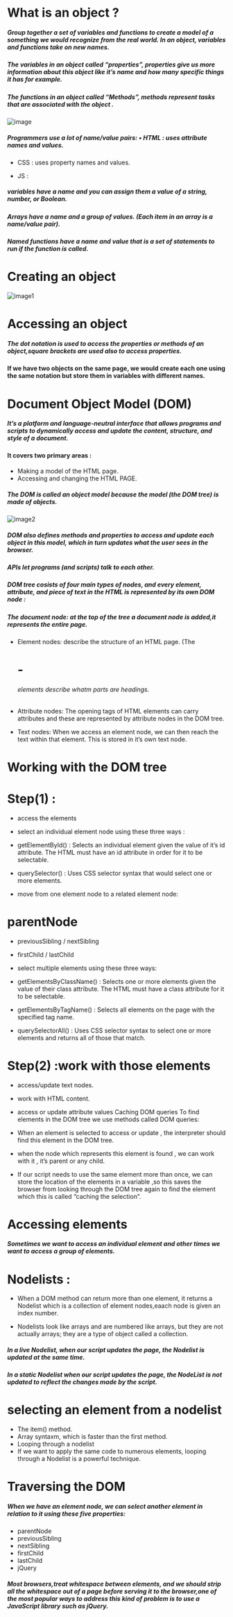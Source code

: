 # What is an object ?

##### Group together a set of variables and functions to create a model of a something we would recognize from the real world. In an object, variables and functions take on new names.

##### The variables in an object called “properties”, properties give us more information about this object like it’s name and how many specific things it has for example.

##### The functions in an object called “Methods”, methods represent tasks that are associated with the object .

![image](https://res.cloudinary.com/practicaldev/image/fetch/s--rJeH0yGE--/c_limit%2Cf_auto%2Cfl_progressive%2Cq_auto%2Cw_880/https://thepracticaldev.s3.amazonaws.com/i/t52ni02srb8688lh3eh8.png)

##### Programmers use a lot of name/value pairs: • HTML : uses attribute names and values.

- CSS : uses property names and values.

- JS :

##### variables have a name and you can assign them a value of a string, number, or Boolean.
##### Arrays have a name and a group of values. (Each item in an array is a name/value pair).
##### Named functions have a name and value that is a set of statements to run if the function is called.

# Creating an object

![image1](https://skryvets.com/blog/2018/08/01/6-ways-to-create-a-javascript-object/6-ways-to-create-a-javascript-object.png)

# Accessing an object
##### The dot notation is used to access the properties or methods of an object,square brackets are used also to access properties.


#### If we have two objects on the same page, we would create each one using the same notation but store them in variables with different names.

# Document Object Model (DOM)
##### It’s a platform and language-neutral interface that allows programs and scripts to dynamically access and update the content, structure, and style of a document.

#### It covers two primary areas :

- Making a model of the HTML page.
- Accessing and changing the HTML PAGE.

##### The DOM is called an object model because the model (the DOM tree) is made of objects.

![image2](https://upload.wikimedia.org/wikipedia/commons/thumb/5/5a/DOM-model.svg/1200px-DOM-model.svg.png)

##### DOM also defines methods and properties to access and update each object in this model, which in turn updates what the user sees in the browser.

##### APIs let programs (and scripts) talk to each other.

##### DOM tree cosists of four main types of nodes, and every element, attribute, and piece of text in the HTML is represented by its own DOM node :

##### The document node: at the top of the tree a document node is added,it represents the entire page.

- Element nodes: describe the structure of an HTML page. (The <h1> - <h6> elements describe whatm parts are headings.

- Attribute nodes: The opening tags of HTML elements can carry attributes and these are represented by attribute nodes in the DOM tree.

- Text nodes: When we access an element node, we can then reach the text within that element. This is stored in it’s own text node.

# Working with the DOM tree
# Step(1) :
- access the elements
- select an individual element node using these three ways :
- getElementById() : Selects an individual element given the value of it’s id attribute. The HTML must have an id attribute in order for it to be selectable.

- querySelector() : Uses CSS selector syntax that would select one or more elements.

- move from one element node to a related element node:

# parentNode
- previousSibling / nextSibling
- firstChild / lastChild
- select multiple elements using these three ways:
- getElementsByClassName() : Selects one or more elements given the value of their class attribute. The HTML must have a class attribute for it to be selectable.

- getElementsByTagName() : Selects all elements on the page with the specified tag name.

- querySelectorAll() : Uses CSS selector syntax to select one or more elements and returns all of those that match.

# Step(2) :work with those elements
- access/update text nodes.
- work with HTML content.
- access or update attribute values Caching DOM queries To find elements in the DOM tree we use methods called DOM queries:

- When an element is selected to access or update , the interpreter should find this element in the DOM tree.
- when the node which represents this element is found , we can work with it , it’s parent or any child.
- If our script needs to use the same element more than once, we can store the location of the elements in a variable ,so this saves the browser from looking through the DOM tree again to find the element which this is called “caching the selection”.

# Accessing elements
##### Sometimes we want to access an individual element and other times we want to access a group of elements.

# Nodelists :
- When a DOM method can return more than one element, it returns a Nodelist which is a collection of element nodes,eaach node is given an index number.

- Nodelists look like arrays and are numbered like arrays, but they are not actually arrays; they are a type of object called a collection.

##### In a live Nodelist, when our script updates the page, the Nodelist is updated at the same time.
##### In a static Nodelist when our script updates the page, the NodeList is not updated to reflect the changes made by the script.

# selecting an element from a nodelist
- The item() method.
- Array syntaxm, which is faster than the first method.
- Looping through a nodelist
- If we want to apply the same code to numerous elements, looping through a Nodelist is a powerful technique.

# Traversing the DOM
##### When we have an element node, we can select another element in relation to it using these five properties:

- parentNode
- previousSibling
- nextSibling
- firstChild
- lastChild
- jQuery

##### Most browsers,treat whitespace between elements, and we should strip all the whitespace out of a page before serving it to the browser,one of the most popular ways to address this kind of problem is to use a JavaScript library such as jQuery.

